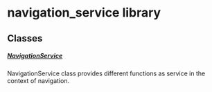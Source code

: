 



# navigation_service library











## Classes

##### [NavigationService](../services_navigation_service/NavigationService-class.md)



NavigationService class provides different functions as service in the context of navigation.
















